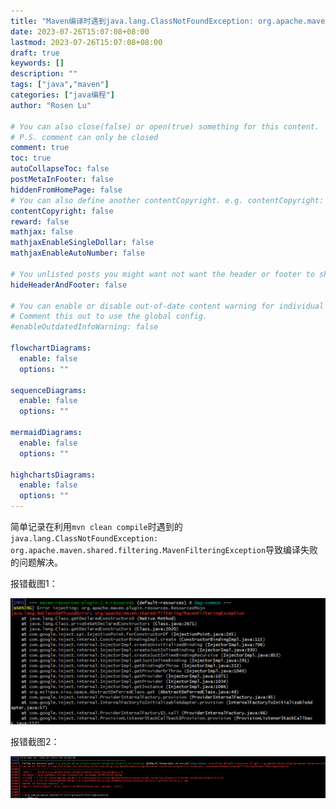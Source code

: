 ```yaml
---
title: "Maven编译时遇到java.lang.ClassNotFoundException: org.apache.maven.shared.filtering.MavenFilteringException的问题解决"
date: 2023-07-26T15:07:08+08:00
lastmod: 2023-07-26T15:07:08+08:00
draft: true
keywords: []
description: ""
tags: ["java","maven"]
categories: ["java编程"]
author: "Rosen Lu"

# You can also close(false) or open(true) something for this content.
# P.S. comment can only be closed
comment: true
toc: true
autoCollapseToc: false
postMetaInFooter: false
hiddenFromHomePage: false
# You can also define another contentCopyright. e.g. contentCopyright: "This is another copyright."
contentCopyright: false
reward: false
mathjax: false
mathjaxEnableSingleDollar: false
mathjaxEnableAutoNumber: false

# You unlisted posts you might want not want the header or footer to show
hideHeaderAndFooter: false

# You can enable or disable out-of-date content warning for individual post.
# Comment this out to use the global config.
#enableOutdatedInfoWarning: false

flowchartDiagrams:
  enable: false
  options: ""

sequenceDiagrams: 
  enable: false
  options: ""

mermaidDiagrams: 
  enable: false
  options: ""

highchartsDiagrams: 
  enable: false
  options: ""
---
```


简单记录在利用`mvn clean compile`时遇到的`java.lang.ClassNotFoundException: org.apache.maven.shared.filtering.MavenFilteringException`导致编译失败的问题解决。

<!--more-->

报错截图1：

![mvn compile执行报错](/blog_img/maven/class-not-found-exception-when-compile/mvn-compile-error-1.png "mvn compile执行报错")

报错截图2：

![mvn compile执行报错](/blog_img/maven/class-not-found-exception-when-compile/mvn-compile-error-2.png "mvn compile执行报错")